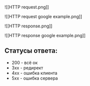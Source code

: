 ![[HTTP request.png]]

![[HTTP request google example.png]]


![[HTTP response.png]]

![[HTTP response google example.png]]

## Статусы ответа:

* 200 - всё ок
* 3хх - редирект
* 4хх - ошибка клиента
* 5хх - ошибка сервера


